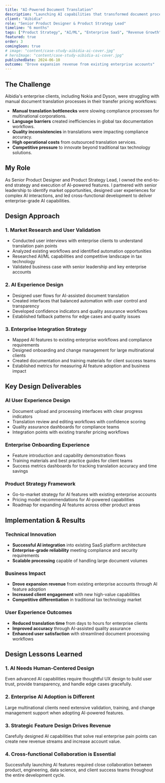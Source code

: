 ```yaml
---
title: "AI-Powered Document Translation"
description: "Launching AI capabilities that transformed document processing for multinational enterprises and unlocked additional revenue from existing enterprise clients."
client: "Aibidia"
role: "Senior Product Designer & Product Strategy Lead"
timeline: "6 months"
tags: ["Product Strategy", "AI/ML", "Enterprise SaaS", "Revenue Growth", "Innovation"]
featured: true
order: 3
comingSoon: true
# image: "content/case-study-aibidia-ai-cover.jpg"
# heroImage: "content/case-study-aibidia-ai-cover.jpg"
publishedDate: 2024-06-10
outcome: "Drove expansion revenue from existing enterprise accounts"
---
```


## The Challenge

Aibidia's enterprise clients, including Nokia and Dyson, were struggling with manual document translation processes in their transfer pricing workflows:

- **Manual translation bottlenecks** were slowing compliance processes for multinational corporations.
- **Language barriers** created inefficiencies in global tax documentation workflows.
- **Quality inconsistencies** in translations were impacting compliance accuracy.
- **High operational costs** from outsourced translation services.
- **Competitive pressure** to innovate beyond traditional tax technology solutions.

## My Role

As Senior Product Designer and Product Strategy Lead, I owned the end-to-end strategy and execution of AI-powered features. I partnered with senior leadership to identify market opportunities, designed user experiences for complex AI interactions, and led cross-functional development to deliver enterprise-grade AI capabilities.

## Design Approach

### 1. Market Research and User Validation

- Conducted user interviews with enterprise clients to understand translation pain points
- Analyzed existing workflows and identified automation opportunities
- Researched AI/ML capabilities and competitive landscape in tax technology
- Validated business case with senior leadership and key enterprise accounts

### 2. AI Experience Design

- Designed user flows for AI-assisted document translation
- Created interfaces that balanced automation with user control and transparency
- Developed confidence indicators and quality assurance workflows
- Established fallback patterns for edge cases and quality issues

### 3. Enterprise Integration Strategy

- Mapped AI features to existing enterprise workflows and compliance requirements
- Designed onboarding and change management for large multinational clients
- Created documentation and training materials for client success teams
- Established metrics for measuring AI feature adoption and business impact

## Key Design Deliverables

### AI User Experience Design
- Document upload and processing interfaces with clear progress indicators
- Translation review and editing workflows with confidence scoring
- Quality assurance dashboards for compliance teams
- Integration points with existing transfer pricing workflows

### Enterprise Onboarding Experience
- Feature introduction and capability demonstration flows
- Training materials and best practice guides for client teams
- Success metrics dashboards for tracking translation accuracy and time savings

### Product Strategy Framework
- Go-to-market strategy for AI features with existing enterprise accounts
- Pricing model recommendations for AI-powered capabilities
- Roadmap for expanding AI features across other product areas

## Implementation & Results

### Technical Innovation
- **Successful AI integration** into existing SaaS platform architecture
- **Enterprise-grade reliability** meeting compliance and security requirements
- **Scalable processing** capable of handling large document volumes

### Business Impact
- **Drove expansion revenue** from existing enterprise accounts through AI feature adoption
- **Increased client engagement** with new high-value capabilities
- **Competitive differentiation** in traditional tax technology market

### User Experience Outcomes
- **Reduced translation time** from days to hours for enterprise clients
- **Improved accuracy** through AI-assisted quality assurance
- **Enhanced user satisfaction** with streamlined document processing workflows

## Design Lessons Learned

### 1. AI Needs Human-Centered Design
Even advanced AI capabilities require thoughtful UX design to build user trust, provide transparency, and handle edge cases gracefully.

### 2. Enterprise AI Adoption is Different
Large multinational clients need extensive validation, training, and change management support when adopting AI-powered features.

### 3. Strategic Feature Design Drives Revenue
Carefully designed AI capabilities that solve real enterprise pain points can create new revenue streams and increase account value.

### 4. Cross-functional Collaboration is Essential
Successfully launching AI features required close collaboration between product, engineering, data science, and client success teams throughout the entire development cycle.